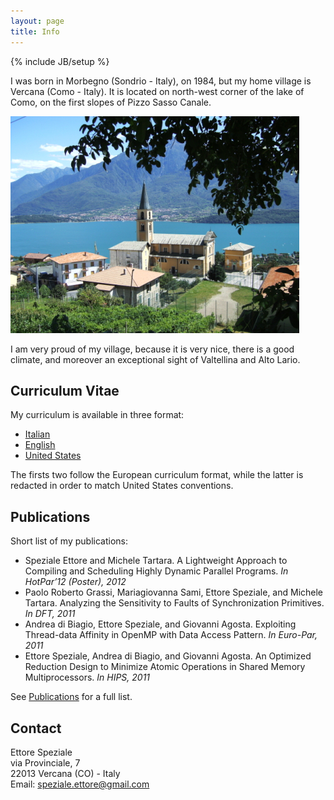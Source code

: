 ```yaml
---
layout: page
title: Info
---
```

{% include JB/setup %}

I was born in Morbegno (Sondrio - Italy), on 1984, but my home village is Vercana (Como - Italy).
It is located on north-west corner of the lake of Como, on the first slopes of Pizzo Sasso Canale.

<img class="inset center" src="/info/img/vercana.png" alt="Vercana"/>

I am very proud of my village, because it is very nice, there is a good climate, and moreover an exceptional sight of Valtellina and Alto Lario.

Curriculum Vitae
---------------

My curriculum is available in three format:

* [Italian](/info/download/curriculum-vitae-it.pdf)
* [English](/info/download/curriculum-vitae-en.pdf)
* [United States](/info/download/curriculum-vitae-us.pdf)

The firsts two follow the European curriculum format, while the latter is redacted in order to match United States conventions.

Publications
------------

Short list of my publications:

* Speziale Ettore and Michele Tartara. A Lightweight Approach to Compiling and Scheduling Highly Dynamic Parallel Programs. _In HotPar’12 (Poster), 2012_
* Paolo Roberto Grassi, Mariagiovanna Sami, Ettore Speziale, and Michele Tartara. Analyzing the Sensitivity to Faults of Synchronization Primitives. _In DFT, 2011_
* Andrea di Biagio, Ettore Speziale, and Giovanni Agosta. Exploiting Thread-data Affinity in OpenMP with Data Access Pattern. _In Euro-Par, 2011_
* Ettore Speziale, Andrea di Biagio, and Giovanni Agosta. An Optimized Reduction Design to Minimize Atomic Operations in Shared Memory Multiprocessors. _In HIPS, 2011_

See [Publications](/info/publications.html) for a full list.

Contact
-------

Ettore Speziale  
via Provinciale, 7  
22013 Vercana (CO) - Italy  
Email: [speziale.ettore@gmail.com](mailto:speziale.ettore@gmail.com)
